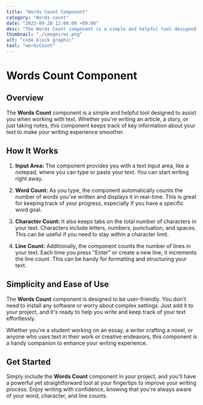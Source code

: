 ```yaml
---
title: "Words Count Component"
category: "Words count"
date: "2023-09-28 12:00:00 +09:00"
desc: "The Words Count component is a simple and helpful tool designed to assist you when working with text."
thumbnail: "./images/wc.png"
alt: "code block graphic"
tool: "wordsCount"
---
```


# Words Count Component

## Overview

The **Words Count** component is a simple and helpful tool designed to assist you when working with text. Whether you're writing an article, a story, or just taking notes, this component keeps track of key information about your text to make your writing experience smoother.

## How It Works

1. **Input Area:** The component provides you with a text input area, like a notepad, where you can type or paste your text. You can start writing right away.

2. **Word Count:** As you type, the component automatically counts the number of words you've written and displays it in real-time. This is great for keeping track of your progress, especially if you have a specific word goal.

3. **Character Count:** It also keeps tabs on the total number of characters in your text. Characters include letters, numbers, punctuation, and spaces. This can be useful if you need to stay within a character limit.

4. **Line Count:** Additionally, the component counts the number of lines in your text. Each time you press "Enter" or create a new line, it increments the line count. This can be handy for formatting and structuring your text.

## Simplicity and Ease of Use

The **Words Count** component is designed to be user-friendly. You don't need to install any software or worry about complex settings. Just add it to your project, and it's ready to help you write and keep track of your text effortlessly.

Whether you're a student working on an essay, a writer crafting a novel, or anyone who uses text in their work or creative endeavors, this component is a handy companion to enhance your writing experience.

## Get Started

Simply include the **Words Count** component in your project, and you'll have a powerful yet straightforward tool at your fingertips to improve your writing process. Enjoy writing with confidence, knowing that you're always aware of your word, character, and line counts.
